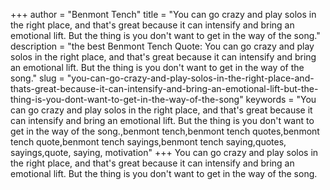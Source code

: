 +++
author = "Benmont Tench"
title = "You can go crazy and play solos in the right place, and that's great because it can intensify and bring an emotional lift. But the thing is you don't want to get in the way of the song."
description = "the best Benmont Tench Quote: You can go crazy and play solos in the right place, and that's great because it can intensify and bring an emotional lift. But the thing is you don't want to get in the way of the song."
slug = "you-can-go-crazy-and-play-solos-in-the-right-place-and-thats-great-because-it-can-intensify-and-bring-an-emotional-lift-but-the-thing-is-you-dont-want-to-get-in-the-way-of-the-song"
keywords = "You can go crazy and play solos in the right place, and that's great because it can intensify and bring an emotional lift. But the thing is you don't want to get in the way of the song.,benmont tench,benmont tench quotes,benmont tench quote,benmont tench sayings,benmont tench saying,quotes, sayings,quote, saying, motivation"
+++
You can go crazy and play solos in the right place, and that's great because it can intensify and bring an emotional lift. But the thing is you don't want to get in the way of the song.
